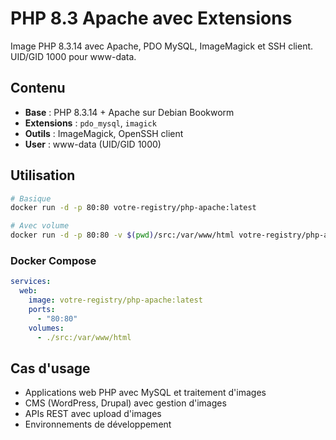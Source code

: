 # PHP 8.3 Apache avec Extensions

Image PHP 8.3.14 avec Apache, PDO MySQL, ImageMagick et SSH client. 
UID/GID 1000 pour www-data.

## Contenu

- **Base** : PHP 8.3.14 + Apache sur Debian Bookworm
- **Extensions** : `pdo_mysql`, `imagick`  
- **Outils** : ImageMagick, OpenSSH client
- **User** : www-data (UID/GID 1000)

## Utilisation

```bash
# Basique
docker run -d -p 80:80 votre-registry/php-apache:latest

# Avec volume
docker run -d -p 80:80 -v $(pwd)/src:/var/www/html votre-registry/php-apache:latest
```

### Docker Compose

```yaml
services:
  web:
    image: votre-registry/php-apache:latest
    ports:
      - "80:80"
    volumes:
      - ./src:/var/www/html
```

## Cas d'usage

- Applications web PHP avec MySQL et traitement d'images
- CMS (WordPress, Drupal) avec gestion d'images
- APIs REST avec upload d'images
- Environnements de développement